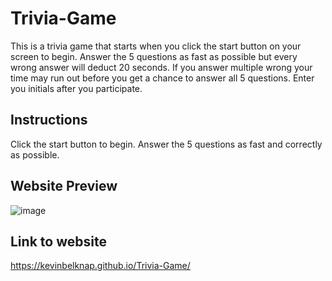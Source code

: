 # Trivia-Game
This is a trivia game that starts when you click the start button on your screen to begin. Answer the 5 questions as fast as possible but every wrong answer will deduct 20 seconds. If you answer multiple wrong your time may run out before you get a chance to answer all 5 questions. Enter you initials after you participate.
## Instructions 
Click the start button to begin. Answer the 5 questions as fast and correctly as possible.
## Website Preview 
![image](https://github.com/KevinBelknap/Trivia-Game/assets/128446838/aa57d816-ae54-4626-b46d-89994a73c337)
## Link to website
https://kevinbelknap.github.io/Trivia-Game/

